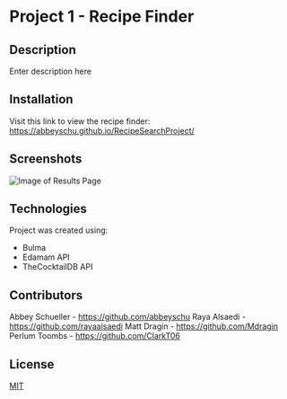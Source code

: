# Project 1 - Recipe Finder

## Description

Enter description here

## Installation

Visit this link to view the recipe finder: https://abbeyschu.github.io/RecipeSearchProject/

## Screenshots

![Image of Results Page](Assets/Images/Results.png)

## Technologies

Project was created using:
* Bulma
* Edamam API
* TheCocktailDB API

## Contributors 

Abbey Schueller - https://github.com/abbeyschu 
Raya Alsaedi - https://github.com/rayaalsaedi 
Matt Dragin - https://github.com/Mdragin 
Perlum Toombs - https://github.com/ClarkT06 


## License 

[MIT](https://github.com/abbeyschu/RecipeSearchProject/raw/main/assets/license.txt)
